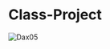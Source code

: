 # Class-Project
![Dax05](https://github.com/user-attachments/assets/5951e2b7-75e0-4300-846e-591d851e13c8)
